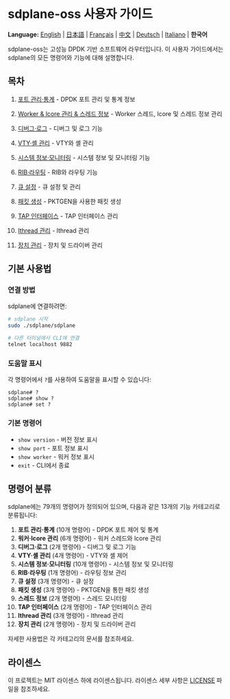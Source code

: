 # sdplane-oss 사용자 가이드

**Language:** [English](../en/README.md) | [日本語](../ja/README.md) | [Français](../fr/README.md) | [中文](../zh/README.md) | [Deutsch](../de/README.md) | [Italiano](../it/README.md) | **한국어**

sdplane-oss는 고성능 DPDK 기반 소프트웨어 라우터입니다. 이 사용자 가이드에서는 sdplane의 모든 명령어와 기능에 대해 설명합니다.

## 목차

1. [포트 관리·통계](port-management.md) - DPDK 포트 관리 및 통계 정보
2. [Worker & lcore 관리 & 스레드 정보](worker-lcore-thread-management.md) - Worker 스레드, lcore 및 스레드 정보 관리
3. [디버그·로그](debug-logging.md) - 디버그 및 로그 기능
4. [VTY·셸 관리](vty-shell.md) - VTY와 셸 관리
5. [시스템 정보·모니터링](system-monitoring.md) - 시스템 정보 및 모니터링 기능
6. [RIB·라우팅](routing.md) - RIB와 라우팅 기능
7. [큐 설정](queue-configuration.md) - 큐 설정 및 관리
8. [패킷 생성](packet-generation.md) - PKTGEN을 사용한 패킷 생성

9. [TAP 인터페이스](tap-interface.md) - TAP 인터페이스 관리
10. [lthread 관리](lthread-management.md) - lthread 관리
11. [장치 관리](device-management.md) - 장치 및 드라이버 관리

## 기본 사용법

### 연결 방법

sdplane에 연결하려면:

```bash
# sdplane 시작
sudo ./sdplane/sdplane

# 다른 터미널에서 CLI에 연결
telnet localhost 9882
```

### 도움말 표시

각 명령어에서 `?`를 사용하여 도움말을 표시할 수 있습니다:

```
sdplane# ?
sdplane# show ?
sdplane# set ?
```

### 기본 명령어

- `show version` - 버전 정보 표시
- `show port` - 포트 정보 표시
- `show worker` - 워커 정보 표시
- `exit` - CLI에서 종료

## 명령어 분류

sdplane에는 79개의 명령어가 정의되어 있으며, 다음과 같은 13개의 기능 카테고리로 분류됩니다:

1. **포트 관리·통계** (10개 명령어) - DPDK 포트 제어 및 통계
2. **워커·lcore 관리** (6개 명령어) - 워커 스레드와 lcore 관리
3. **디버그·로그** (2개 명령어) - 디버그 및 로그 기능
4. **VTY·셸 관리** (4개 명령어) - VTY와 셸 제어
5. **시스템 정보·모니터링** (10개 명령어) - 시스템 정보 및 모니터링
6. **RIB·라우팅** (1개 명령어) - 라우팅 정보 관리
7. **큐 설정** (3개 명령어) - 큐 설정
8. **패킷 생성** (3개 명령어) - PKTGEN을 통한 패킷 생성
9. **스레드 정보** (2개 명령어) - 스레드 모니터링
10. **TAP 인터페이스** (2개 명령어) - TAP 인터페이스 관리
11. **lthread 관리** (3개 명령어) - lthread 관리
12. **장치 관리** (2개 명령어) - 장치 및 드라이버 관리

자세한 사용법은 각 카테고리의 문서를 참조하세요.

## 라이센스

이 프로젝트는 MIT 라이센스 하에 라이센스됩니다. 라이센스 세부 사항은 [LICENSE](../../../LICENSE) 파일을 참조하세요.